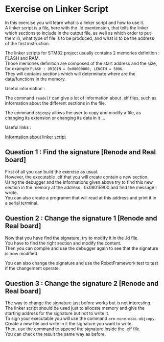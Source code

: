 # Exercise on Linker Script

In this exercise you will learn what is a linker script and how to use it.  
A linker script is a file, here with the .ld exentension, that tells the linker which sections to include in the output file, as well as which order to put them in, what type of file is to be produced, and what is to be the address of the first instruction.  

The linker scripts for STM32 project usually contains 2 memories definition : FLASH and RAM.  
Those memories definition are composed of the start address and the size, for example  `FLASH : ORIGIN = 0x08000000, LENGTH = 500K`.  
They will contains sections which will determinate where are the data/functions in the memory.  

Useful information :

The command `readelf` can give a lot of information about .elf files, such as information about the different sections in the file.  

The command `objcopy` allows the user to copy and modify a file, as changing its extension or changing its data in it ...

Useful links :  

[Information about linker script](https://users.informatik.haw-hamburg.de/~krabat/FH-Labor/gnupro/5_GNUPro_Utilities/c_Using_LD/ldLinker_scripts.html)

## Question 1 : Find the signature [Renode and Real board]

First of all you can build the exercise as usual.  
However, the executable .elf that you will create contain a new section.  
Using the debugger and the informations given above try to find this new section in the memory at the address : 0x0801E900 and find the message I wrote.  
You can also create a programm that will read at this address and print it in a serial terminal.  

## Question 2 : Change the signature 1 [Renode and Real board]

Now that you have find the signature, try to modify it in the .ld file.  
You have to find the right section and modify the content.  
Then you can compile and use the debugger again to see that the signature is now modified.

You can also change the signature and use the RobotFramework test to test if the changement operate.  

## Question 3 : Change the signature 2 [Renode and Real board]

The way to change the signature just before works but is not interesting.  
The linker script should be used just to allocate memory and give the starting address for the signature but not to write it.  
To sign your executable you will use the command `arm-none-eabi-objcopy`.  
Create a new file and write in it the signature you want to write.  
Then, use the command to append the signature inside the .elf file.  
You can check the result the same way as before.  
